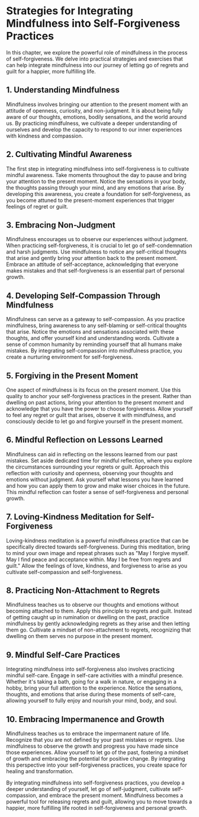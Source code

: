 Strategies for Integrating Mindfulness into Self-Forgiveness Practices
=================================================================================

In this chapter, we explore the powerful role of mindfulness in the process of self-forgiveness. We delve into practical strategies and exercises that can help integrate mindfulness into our journey of letting go of regrets and guilt for a happier, more fulfilling life.

**1. Understanding Mindfulness**
--------------------------------

Mindfulness involves bringing our attention to the present moment with an attitude of openness, curiosity, and non-judgment. It is about being fully aware of our thoughts, emotions, bodily sensations, and the world around us. By practicing mindfulness, we cultivate a deeper understanding of ourselves and develop the capacity to respond to our inner experiences with kindness and compassion.

**2. Cultivating Mindful Awareness**
------------------------------------

The first step in integrating mindfulness into self-forgiveness is to cultivate mindful awareness. Take moments throughout the day to pause and bring your attention to the present moment. Notice the sensations in your body, the thoughts passing through your mind, and any emotions that arise. By developing this awareness, you create a foundation for self-forgiveness, as you become attuned to the present-moment experiences that trigger feelings of regret or guilt.

**3. Embracing Non-Judgment**
-----------------------------

Mindfulness encourages us to observe our experiences without judgment. When practicing self-forgiveness, it is crucial to let go of self-condemnation and harsh judgments. Use mindfulness to notice any self-critical thoughts that arise and gently bring your attention back to the present moment. Embrace an attitude of self-acceptance, acknowledging that everyone makes mistakes and that self-forgiveness is an essential part of personal growth.

**4. Developing Self-Compassion Through Mindfulness**
-----------------------------------------------------

Mindfulness can serve as a gateway to self-compassion. As you practice mindfulness, bring awareness to any self-blaming or self-critical thoughts that arise. Notice the emotions and sensations associated with these thoughts, and offer yourself kind and understanding words. Cultivate a sense of common humanity by reminding yourself that all humans make mistakes. By integrating self-compassion into mindfulness practice, you create a nurturing environment for self-forgiveness.

**5. Forgiving in the Present Moment**
--------------------------------------

One aspect of mindfulness is its focus on the present moment. Use this quality to anchor your self-forgiveness practices in the present. Rather than dwelling on past actions, bring your attention to the present moment and acknowledge that you have the power to choose forgiveness. Allow yourself to feel any regret or guilt that arises, observe it with mindfulness, and consciously decide to let go and forgive yourself in the present moment.

**6. Mindful Reflection on Lessons Learned**
--------------------------------------------

Mindfulness can aid in reflecting on the lessons learned from our past mistakes. Set aside dedicated time for mindful reflection, where you explore the circumstances surrounding your regrets or guilt. Approach this reflection with curiosity and openness, observing your thoughts and emotions without judgment. Ask yourself what lessons you have learned and how you can apply them to grow and make wiser choices in the future. This mindful reflection can foster a sense of self-forgiveness and personal growth.

**7. Loving-Kindness Meditation for Self-Forgiveness**
------------------------------------------------------

Loving-kindness meditation is a powerful mindfulness practice that can be specifically directed towards self-forgiveness. During this meditation, bring to mind your own image and repeat phrases such as "May I forgive myself. May I find peace and acceptance within. May I be free from regrets and guilt." Allow the feelings of love, kindness, and forgiveness to arise as you cultivate self-compassion and self-forgiveness.

**8. Practicing Non-Attachment to Regrets**
-------------------------------------------

Mindfulness teaches us to observe our thoughts and emotions without becoming attached to them. Apply this principle to regrets and guilt. Instead of getting caught up in rumination or dwelling on the past, practice mindfulness by gently acknowledging regrets as they arise and then letting them go. Cultivate a mindset of non-attachment to regrets, recognizing that dwelling on them serves no purpose in the present moment.

**9. Mindful Self-Care Practices**
----------------------------------

Integrating mindfulness into self-forgiveness also involves practicing mindful self-care. Engage in self-care activities with a mindful presence. Whether it's taking a bath, going for a walk in nature, or engaging in a hobby, bring your full attention to the experience. Notice the sensations, thoughts, and emotions that arise during these moments of self-care, allowing yourself to fully enjoy and nourish your mind, body, and soul.

**10. Embracing Impermanence and Growth**
-----------------------------------------

Mindfulness teaches us to embrace the impermanent nature of life. Recognize that you are not defined by your past mistakes or regrets. Use mindfulness to observe the growth and progress you have made since those experiences. Allow yourself to let go of the past, fostering a mindset of growth and embracing the potential for positive change. By integrating this perspective into your self-forgiveness practices, you create space for healing and transformation.

By integrating mindfulness into self-forgiveness practices, you develop a deeper understanding of yourself, let go of self-judgment, cultivate self-compassion, and embrace the present moment. Mindfulness becomes a powerful tool for releasing regrets and guilt, allowing you to move towards a happier, more fulfilling life rooted in self-forgiveness and personal growth.
